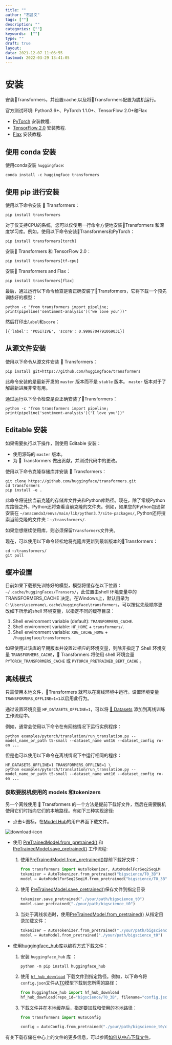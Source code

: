 ```yaml
---
title: ""
author: "石昌文"
tags: [""]
description: ""
categories: [""]
keywords:  [""]
type: ""
draft: true
layout: 
data: 2021-12-07 11:06:55
lastmod: 2022-03-29 13:41:05
---
```


# 安装

安装🤗Transformers，并设置cache,以及将🤗Transformers配置为脱机运行。

官方测试环境: Python3.6+、PyTorch 1.1.0+、TensorFlow 2.0+和Flax

- [PyTorch](https://pytorch.org/get-started/locally/) 安装教程.
- [TensorFlow 2.0](https://www.tensorflow.org/install/pip) 安装教程.
- [Flax](https://flax.readthedocs.io/en/latest/) 安装教程.

## 使用 conda 安装

使用conda安装 `huggingface`:

```shell
conda install -c huggingface transformers
```

## 使用 pip 进行安装

使用以下命令安装 🤗 Transformers：

```shell
pip install transformers
```

对于仅支持CPU的系统，您可以仅使用一行命令方便地安装🤗Transformers 和深度学习库。例如，使用以下命令安装🤗Transformers和PyTorch：

```shell
pip install transformers[torch]
```

安装🤗  Transformers 和 TensorFlow 2.0：

```shell
pip install transformers[tf-cpu]
```

安装🤗 Transformers and Flax：

```shell
pip install transformers[flax]
```

最后，通过运行以下命令检查是否正确安装了🤗Transformers，它将下载一个预先训练好的模型：

```shell
python -c "from transformers import pipeline; print(pipeline('sentiment-analysis')('we love you'))"
```

然后打印出`label`和`score`：

```shell
[{'label': 'POSITIVE', 'score': 0.9998704791069031}]
```

## 从源文件安装

使用以下命令从源文件安装 🤗 Transformers：

```shell
pip install git+https://github.com/huggingface/transformers
```

此命令安装的是最新开发的 `master` 版本而不是 `stable` 版本。 `master` 版本对于了解最新进展非常有用。 

通过运行以下命令检查是否正确安装了🤗Transformers：

```shell
python -c "from transformers import pipeline; print(pipeline('sentiment-analysis')('I love you'))"
```

## Editable 安装

如果需要执行以下操作，则使用 Editable 安装：

- 使用源码的 `master` 版本。
- 为 🤗 Transformers 做出贡献，并测试代码中的更改。

使用以下命令克隆存储库并安装 🤗 Transformers：

```shell
git clone https://github.com/huggingface/transformers.git
cd transformers
pip install -e .
```

此命令将链接当前克隆的存储库文件夹和Python库路径。现在，除了常规Python库路径之外，Python还将查看当前克隆的文件夹。例如，如果您的Python包通常安装在 `~/anaconda3/envs/main/lib/python3.7/site-packages/`, Python还将搜索当前克隆的文件夹：`~/transformers/`.

如果您想继续使用库，则必须保留`Transformers`文件夹。

现在，可以使用以下命令轻松地将克隆库更新到最新版本的🤗Transformers：

```shell
cd ~/transformers/
git pull
```

## 缓冲设置

目前如果下载预先训练好的模型，模型将缓存在以下位置：`~/.cache/huggingFaces/Transers/`，此位置由shell 环境变量中的 TRANSFORMERS_CACHE 
 决定。在Windows上，默认目录为`C:\Users\username\.cache\huggingface\transformers`。可以按优先级顺序更改如下所示的shell 环境变量，以指定不同的缓存目录：

1. Shell environment variable (default): `TRANSFORMERS_CACHE`.
2. Shell environment variable: `HF_HOME` + `transformers/`.
3. Shell environment variable: `XDG_CACHE_HOME` + `/huggingface/transformers`.

如果使用过该库的早期版本并设置过相应的环境变量，则除非指定了 Shell 环境变量 `TRANSFORMERS_CACHE`，🤗 Transformers 将使用 shell 环境变量`PYTORCH_TRANSFORMERS_CACHE` 或 `PYTORCH_PRETRAINED_BERT_CACHE` 。

## 离线模式

 只需使用本地文件，🤗Transformers 就可以在离线环境中运行。设置环境变量`TRANSFORMERS_OFFLINE=1=1`以启用此行为。

通过设置环境变量 `HF_DATASETS_OFFLINE=1`，可以将 [🤗 Datasets](https://huggingface.co/docs/datasets/) 添加到离线训练工作流程中。

例如，通常会使用以下命令在有网络情况下运行实例程序：

```
python examples/pytorch/translation/run_translation.py --model_name_or_path t5-small --dataset_name wmt16 --dataset_config ro-en ...
```

但是也可以使用以下命令在离线情况下中运行相同的程序：

```
HF_DATASETS_OFFLINE=1 TRANSFORMERS_OFFLINE=1 \
python examples/pytorch/translation/run_translation.py --model_name_or_path t5-small --dataset_name wmt16 --dataset_config ro-en ...
```

### 获取要脱机使用的 models 和tokenizers 

另一个离线使用 🤗 Transformers 的一个方法是提前下载好文件，然后在需要脱机使用它们时指向它们的本地路径。有如下三种实现途径:

- 点击↓图标，在[Model Hub](https://huggingface.co/models)的用户界面下载文件。

![download-icon](https://huggingface.co/datasets/huggingface/documentation-images/resolve/main/download-icon.png)

- 使用 [PreTrainedModel.from_pretrained()](https://huggingface.co/docs/transformers/v4.17.0/en/main_classes/model#transformers.PreTrainedModel.from_pretrained) 和 [PreTrainedModel.save_pretrained()](https://huggingface.co/docs/transformers/v4.17.0/en/main_classes/model#transformers.PreTrainedModel.save_pretrained) 工作流程:

  1. 使用[PreTrainedModel.from_pretrained()](https://huggingface.co/docs/transformers/v4.17.0/en/main_classes/model#transformers.PreTrainedModel.from_pretrained)提前下载好文件：
		```python
		from transformers import AutoTokenizer, AutoModelForSeq2SeqLM
		tokenizer = AutoTokenizer.from_pretrained("bigscience/T0_3B")
		model = AutoModelForSeq2SeqLM.from_pretrained("bigscience/T0_3B")
		```

  2. 使用 [PreTrainedModel.save_pretrained()](https://huggingface.co/docs/transformers/v4.17.0/en/main_classes/model#transformers.PreTrainedModel.save_pretrained)保存文件到指定目录
		```python
		tokenizer.save_pretrained("./your/path/bigscience_t0")
		model.save_pretrained("./your/path/bigscience_t0")
		```

  3. 当处于离线状态时，使用[PreTrainedModel.from_pretrained()](https://huggingface.co/docs/transformers/v4.17.0/en/main_classes/model#transformers.PreTrainedModel.from_pretrained) 从指定目录加载文件：
		```python
		tokenizer = AutoTokenizer.from_pretrained("./your/path/bigscience_t0")
		model = AutoModel.from_pretrained("./your/path/bigscience_t0")
		```

- 使用[huggingface_hub](https://github.com/huggingface/huggingface_hub/tree/main/src/huggingface_hub)库以编程方式下载文件：

	1. 安装 `huggingface_hub` 库 ：

		```python
		python -m pip install huggingface_hub
		```

	2. 使用 [`hf_hub_download`](https://huggingface.co/docs/hub/adding-a-library#download-files-from-the-hub) 下载文件到指定路径。例如，以下命令将`config.json`文件从[T0](https://huggingface.co/bigscience/T0_3B)模型下载到您所需的路径：

		```python
		from huggingface_hub import hf_hub_download	
		hf_hub_download(repo_id="bigscience/T0_3B", filename="config.json", cache_dir="./your/path/bigscience_t0")
		```

	3. 下载文件并在本地缓存后，指定要加载和使用的本地路径：

		```python
		from transformers import AutoConfig
		
		config = AutoConfig.from_pretrained("./your/path/bigscience_t0/config.json")
		```

有关下载存储在中心上的文件的更多信息，可以参阅[如何从中心下载文件](https://huggingface.co/docs/hub/how-to-downstream)。
